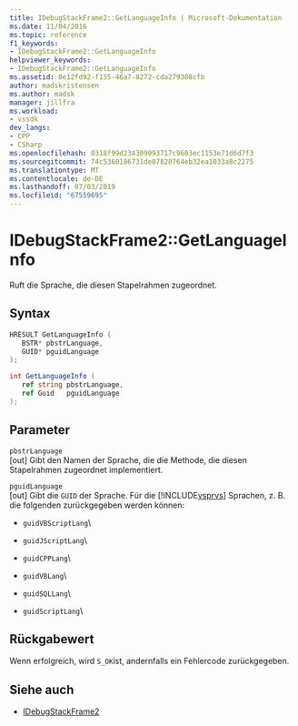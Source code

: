 ```yaml
---
title: IDebugStackFrame2::GetLanguageInfo | Microsoft-Dokumentation
ms.date: 11/04/2016
ms.topic: reference
f1_keywords:
- IDebugStackFrame2::GetLanguageInfo
helpviewer_keywords:
- IDebugStackFrame2::GetLanguageInfo
ms.assetid: 0e12fd92-f155-46a7-8272-cda279388cfb
author: madskristensen
ms.author: madsk
manager: jillfra
ms.workload:
- vssdk
dev_langs:
- CPP
- CSharp
ms.openlocfilehash: 0318f99d234309093717c9603ec1153e71d6d7f3
ms.sourcegitcommit: 74c5360186731de07828764eb32ea1033a8c2275
ms.translationtype: MT
ms.contentlocale: de-DE
ms.lasthandoff: 07/03/2019
ms.locfileid: "67559695"
---
```

# <a name="idebugstackframe2getlanguageinfo"></a>IDebugStackFrame2::GetLanguageInfo

Ruft die Sprache, die diesen Stapelrahmen zugeordnet.

## <a name="syntax"></a>Syntax

```cpp
HRESULT GetLanguageInfo ( 
   BSTR* pbstrLanguage,
   GUID* pguidLanguage
);
```

```csharp
int GetLanguageInfo ( 
   ref string pbstrLanguage,
   ref Guid   pguidLanguage
);
```

## <a name="parameters"></a>Parameter

`pbstrLanguage`\
[out] Gibt den Namen der Sprache, die die Methode, die diesen Stapelrahmen zugeordnet implementiert.

`pguidLanguage`\
[out] Gibt die `GUID` der Sprache. Für die [!INCLUDE[vsprvs](../../../code-quality/includes/vsprvs_md.md)] Sprachen, z. B. die folgenden zurückgegeben werden können:

- `guidVBScriptLang`\

- `guidJScriptLang`\

- `guidCPPLang`\

- `guidVBLang`\

- `guidSQLLang`\

- `guidScriptLang`\

## <a name="return-value"></a>Rückgabewert

 Wenn erfolgreich, wird `S_OK`ist, andernfalls ein Fehlercode zurückgegeben.

## <a name="see-also"></a>Siehe auch

- [IDebugStackFrame2](../../../extensibility/debugger/reference/idebugstackframe2.md)
